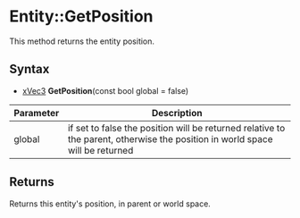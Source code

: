 # Entity::GetPosition

This method returns the entity position.

## Syntax

- [xVec3](xVec3.md) **GetPosition**(const bool global  = false)

| Parameter | Description |
|---|---|
| global | if set to false the position will be returned relative to the parent, otherwise the position in world space will be returned |


## Returns

Returns this entity's position, in parent or world space.

